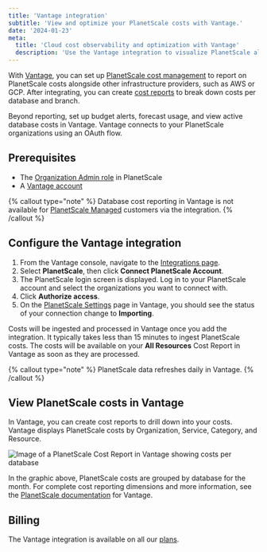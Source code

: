 ```yaml
---
title: 'Vantage integration'
subtitle: 'View and optimize your PlanetScale costs with Vantage.'
date: '2024-01-23'
meta:
  title: 'Cloud cost observability and optimization with Vantage'
  description: 'Use the Vantage integration to visualize PlanetScale alongside your other infrastructure providers for a single-pane-of-glass view of your costs.'
---
```


With [Vantage](https://www.vantage.sh/), you can set up [PlanetScale cost management](https://vantage.sh/integrations/planetscale) to report on PlanetScale costs alongside other infrastructure providers, such as AWS or GCP. After integrating, you can create [cost reports](https://docs.vantage.sh/cost_reports) to break down costs per database and branch.

Beyond reporting, set up budget alerts, forecast usage, and view active database costs in Vantage. Vantage connects to your PlanetScale organizations using an OAuth flow.

## Prerequisites

- The [Organization Admin role](/docs/concepts/access-control) in PlanetScale
- A [Vantage account](https://console.vantage.sh/signup)

{% callout type="note" %}
Database cost reporting in Vantage is not available for [PlanetScale Managed](/docs/enterprise/managed/overview) customers via the integration.
{% /callout %}

## Configure the Vantage integration

1. From the Vantage console, navigate to the [Integrations page](https://console.vantage.sh/settings/integrations).
2. Select **PlanetScale**, then click **Connect PlanetScale Account**.
3. The PlanetScale login screen is displayed. Log in to your PlanetScale account and select the organizations you want to connect with.
4. Click **Authorize access**.
5. On the [PlanetScale Settings](https://console.vantage.sh/settings/planetscale/) page in Vantage, you should see the status of your connection change to **Importing**.

Costs will be ingested and processed in Vantage once you add the integration. It typically takes less than 15 minutes to ingest PlanetScale costs. The costs will be available on your **All Resources** Cost Report in Vantage as soon as they are processed.

{% callout type="note" %}
PlanetScale data refreshes daily in Vantage.
{% /callout %}

## View PlanetScale costs in Vantage

In Vantage, you can create cost reports to drill down into your costs. Vantage displays PlanetScale costs by Organization, Service, Category, and Resource.

![Image of a PlanetScale Cost Report in Vantage showing costs per database](/assets/docs/integrations/vantage/vantage-console.png)

In the graphic above, PlanetScale costs are grouped by database for the month. For complete cost reporting dimensions and more information, see the [PlanetScale documentation](https://docs.vantage.sh/connecting_planetscale) for Vantage.

## Billing

The Vantage integration is available on all our [plans](/docs/concepts/billing#planetscale-plans).
